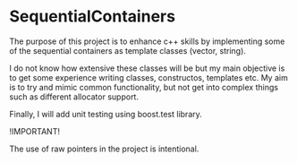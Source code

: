 # SequentialContainers
The purpose of this project is to enhance c++ skills by implementing some of the sequential containers as template classes (vector, string).

I do not know how extensive these classes will be but my main objective is to get some experience writing classes, constructos, templates etc. My aim is to try and mimic common functionality, but not get into complex things such as different allocator support.

Finally, I will add unit testing using boost.test library.

!IMPORTANT!

The use of raw pointers in the project is intentional.

